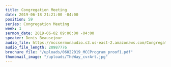 ```yaml
---
title: Congregation Meeting
date: 2019-06-18 21:21:00 -04:00
position: 59
series: Congregation Meeting
week: 1
sermon_date: 2019-06-02 09:00:00 -04:00
speaker: Denis Beausejour
audio_file: https://mccsermonaudio.s3.us-east-2.amazonaws.com/Congregation+Meeting+June+2019_18Jun19_204055.lite.mp3
audio_file_length: 20987776
brochure_file: "/uploads/06022019_MCCProgram_proof1.pdf"
thumbnail_image: "/uploads/TheWay_cvrArt.jpg"
---
```



